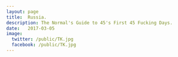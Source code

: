 ```yaml
---
layout: page
title:  Russia.
description: The Normal's Guide to 45's First 45 Fucking Days.
date:   2017-03-05
image:
  twitter: /public/TK.jpg
  facebook: /public/TK.jpg
---
```


